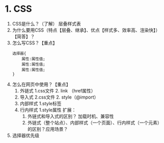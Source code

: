 # 1. CSS
1. CSS是什么？（了解）  层叠样式表
2. 为什么要用CSS（特点【层叠、继承】、优点【样式多、效率高、渲染快】）【简答】？
3. 怎么写CSS？【重点】  
	```
	选择器{
		属性:属性值;
		属性:属性值;
		属性:属性值;
	}
	```
4. 怎么在网页中使用？【重点】
	1. 外链式    1.css文件	2. link （href属性）
	2. 导入式	2.css文件	2. style（@import）
	3. 内部样式  1.style标签
	4. 行内样式  1.style属性 
	扩展：
		1. 外链式和导入式的区别？  加载时机、兼容性
		2. 外链式（整个站点）、内部样式（一个页面）、行内样式（一个元素）的区别？应用场景？
5. 选择器优先级


